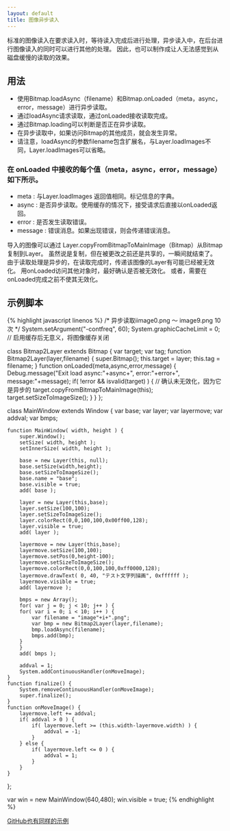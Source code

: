 ```yaml
---
layout: default
title: 图像异步读入
---
```


<!-- 標準の画像読み込みは読み込みを要求した時、その読み込みの完了を待って処理をするが、非同期読み込みでは画像の読み込みをバックグラウンドで行いながら他の処理を出来る。  
このためディスクからの読み込みと言う遅い処理をあまり感じさせないような作りにすることも可能になる。   -->
标准的图像读入在要求读入时，等待读入完成后进行处理，异步读入中，在后台进行图像读入的同时可以进行其他的处理。
因此，也可以制作成让人无法感觉到从磁盘缓慢的读取的效果。

## 用法
* 使用Bitmap.loadAsync（filename）和Bitmap.onLoaded（meta，async，error，message）进行异步读取。
* 通过loadAsync请求读取，通过onLoaded接收读取完成。
* 通过Bitmap.loading可以判断是否正在异步读取。
* 在异步读取中，如果访问Bitmap的其他成员，就会发生异常。
* 请注意，loadAsync的参数filename包含扩展名，与Layer.loadImages不同，Layer.loadImages可以省略。


### 在 onLoaded 中接收的每个值（meta，async，error，message）如下所示。
* meta : 与Layer.loadImages 返回值相同。标记信息的字典。 
* async : 是否异步读取。使用缓存的情况下，接受请求后直接以onLoaded返回。
* error : 是否发生读取错误。
* message : 错误消息。如果出现错误，则会传递错误消息。

<!-- 読み込んだ画像は Layer.copyFromBitmapToMainImage(Bitmap) によって、Bitmap から Layer にコピーできる。  
コピーと言っても、変更されるまでは共有されているので、一瞬で終わる。  
読込み処理は非同期であるため、読込みが完了した時に、その画像を渡す Layer が既に無効化されている可能性がある。  
onLoaded で他のオブジェクトへアクセスする場合は、無効化されていないか確認した方が良い。  
もしくは、onLoaded が完了するまで無効化されないようにする必要がある。   -->
导入的图像可以通过 Layer.copyFromBitmapToMainImage（Bitmap）从Bitmap复制到Layer。
虽然说是复制，但在被更改之前还是共享的，一瞬间就结束了。
由于读取处理是异步的，在读取完成时，传递该图像的Layer有可能已经被无效化。
用onLoaded访问其他对象时，最好确认是否被无效化。
或者，需要在onLoaded完成之前不使其无效化。

## 示例脚本
{% highlight javascript linenos %}
/*
异步读取iimage0.png ～ image9.png 10次
*/
System.setArgument("-contfreq", 60);
System.graphicCacheLimit = 0;
// 启用缓存后无意义，将图像缓存关闭 

class Bitmap2Layer extends Bitmap {
	var target;
	var tag;
	function Bitmap2Layer(layer,filename) {
		super.Bitmap();
		this.target = layer;
		this.tag = filename;
	}
	function onLoaded(meta,async,error,message) {
		Debug.message("Exit load async:"+async+", error:"+error+", message:"+message);
		if( !error && isvalid(target) ) { // 确认未无效化，因为它是异步的
			target.copyFromBitmapToMainImage(this);
			target.setSizeToImageSize();
		}
	}
};

class MainWindow extends Window {
	var base;
	var layer;
	var layermove;
	var addval;
	var bmps;

	function MainWindow( width, height ) {
		super.Window();
		setSize( width, height );
		setInnerSize( width, height );

		base = new Layer(this, null);
		base.setSize(width,height);
		base.setSizeToImageSize();
		base.name = "base";
		base.visible = true;
		add( base );

		layer = new Layer(this,base);
		layer.setSize(100,100);
		layer.setSizeToImageSize();
		layer.colorRect(0,0,100,100,0x00ff00,128);
		layer.visible = true;
		add( layer );

		layermove = new Layer(this,base);
		layermove.setSize(100,100);
		layermove.setPos(0,height-100);
		layermove.setSizeToImageSize();
		layermove.colorRect(0,0,100,100,0xff0000,128);
		layermove.drawText( 0, 40, "テスト文字列描画", 0xffffff );
		layermove.visible = true;
		add( layermove );

		bmps = new Array();
		for( var j = 0; j < 10; j++ ) {
		for( var i = 0; i < 10; i++ ) {
			var filename = "image"+i+".png";
			var bmp = new Bitmap2Layer(layer,filename);
			bmp.loadAsync(filename);
			bmps.add(bmp);
		}
		}
		add( bmps );

		addval = 1;
		System.addContinuousHandler(onMoveImage);
	}
	function finalize() {
		System.removeContinuousHandler(onMoveImage);
		super.finalize();
	}
	function onMoveImage() {
		layermove.left += addval;
		if( addval > 0 ) {
			if( layermove.left >= (this.width-layermove.width) ) {
				addval = -1;
			}
		} else {
			if( layermove.left <= 0 ) {
				addval = 1;
			}
		}
	}
};

var win = new MainWindow(640,480);
win.visible = true;
{% endhighlight %}

[GitHub也有同样的示例](https://github.com/krkrz/krkrz/blob/master/script/Sample/asyncimageload/startup.tjs)

